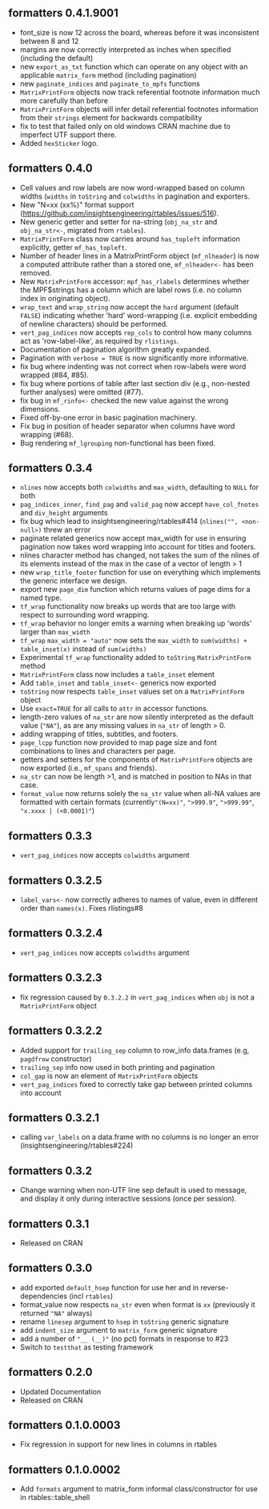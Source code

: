 ## formatters 0.4.1.9001
 * font_size is now 12 across the board, whereas before it was inconsistent between 8 and 12
 * margins are now correctly interpreted as inches when specified (including the default)
 * new `export_as_txt` function which can operate on any object with an applicable `matrix_form` method (including pagination)
 * new `paginate_indices` and `paginate_to_mpfs` functions
 * `MatrixPrintForm` objects now track referential footnote information much more carefully than before
 * `MatrixPrintForm` objects will infer detail referential footnotes information from their `strings` element for backwards compatibility
 * fix to test that failed only on old windows CRAN machine due to imperfect UTF support there.
 * Added `hexSticker` logo.

## formatters 0.4.0
 * Cell values and row labels are now word-wrapped based on column widths (`widths` in `toString` and `colwidths` in pagination and exporters.
 * New "N=xx (xx%)" format support (https://github.com/insightsengineering/rtables/issues/516).
 * New generic getter and setter for na-string (`obj_na_str` and `obj_na_str<-`, migrated from `rtables`).
 * `MatrixPrintForm` class now carries around `has_topleft` information explicitly, getter `mf_has_topleft`.
 * Number of header lines in a MatrixPrintForm object (`mf_nlheader`) is now a computed attribute rather than a stored one, `mf_nlheader<-` has been removed.
 * New `MatrixPrintForm` accessor: `mpf_has_rlabels` determines whether the MPF$strings has a column which are label rows (i.e. no column index in originating object).
 * `wrap_text` and `wrap_string` now accept the `hard` argument (default `FALSE`) indicating whether 'hard'
   word-wrapping (i.e. explicit embedding of newline characters) should be performed.
 * `vert_pag_indices` now accepts `rep_cols` to control how many columns act as 'row-label-like', as
   required by `rlistings`.
 * Documentation of pagination algorithm greatly expanded.
 * Pagination with `verbose = TRUE` is now significantly more informative.
 * fix bug where indenting was not correct when row-labels were word wrapped (#84, #85).
 * fix bug where portions of table after last section div (e.g., non-nested further analyses) were omitted (#77).
 * fix bug in `mf_rinfo<-` checked the new value against the wrong dimensions.
 * Fixed off-by-one error in basic pagination machinery.
 * Fix bug in position of header separator when columns have word wrapping (#68).
 * Bug rendering `mf_lgrouping` non-functional has been fixed.

## formatters 0.3.4
 * `nlines` now accepts both `colwidths` and `max_width`, defaulting to `NULL` for both
 * `pag_indices_inner`, `find_pag` and `valid_pag` now accept `have_col_fnotes` and `div_height` arguments
 * fix bug which lead to insightsengineering/rtables#414 (`nlines("", <non-null>)` threw an error
 * paginate related generics now accept max_width for use in ensuring pagination now takes word wrapping into account for titles and footers.
 * nlines character method has changed, not takes the sum of the nlines of its elements instead of the max in the case of a vector of length > 1
 * new `wrap_title_footer` function for use on everything which implements the generic interface we design.
 * export new `page_dim` function which returns values of page dims for a named type.
 * `tf_wrap` functionality now breaks up words that are too large with respect to surrounding word wrapping.
 * `tf_wrap` behavior no longer emits a warning when breaking up 'words' larger than `max_width`
 * `tf_wrap` `max_width = "auto"` now sets the `max_width` to `sum(widths) + table_inset(x)` instead of `sum(widths)`
 * Experimental `tf_wrap` functionality added to `toString` `MatrixPrintForm` method
 * `MatrixPrintForm` class now includes a `table_inset` element
 * Add `table_inset` and `table_inset<-` generics now exported
 * `toString` now respects `table_inset` values set on a `MatrixPrintForm` object
 * Use `exact=TRUE` for all calls to `attr` in accessor functions.
 * length-zero values of `na_str` are now silently interpreted as the default value (`"NA"`),
   as are any missing values in `na_str` of length > 0.
 * adding wrapping of titles, subtitles, and footers.
 * `page_lcpp` function now provided to map page size and font combinations to lines
   and characters per page.
 * getters and setters for the components of `MatrixPrintForm` objects are now exported 
   (i.e., `mf_spans` and friends).
 * `na_str` can now be length >1, and is matched in position to NAs in that case.
 * `format_value` now returns solely the `na_str` value when all-NA values are formatted with certain formats 
    (currently`"(N=xx)"`, `">999.9"`, `">999.99"`, `"x.xxxx | (<0.0001)"`)

## formatters 0.3.3
 * `vert_pag_indices` now accepts `colwidths` argument

## formatters 0.3.2.5
 * `label_vars<-` now correctly adheres to names of value, even in different order than `names(x)`. Fixes rlistings#8

## formatters 0.3.2.4
 * `vert_pag_indices` now accepts `colwidths` argument

## formatters 0.3.2.3
 * fix regression caused by `0.3.2.2` in `vert_pag_indices` when `obj` is not a `MatrixPrintForm` object

## formatters 0.3.2.2
 * Added support for `trailing_sep` column to row_info data.frames (e.g, `pagdfrow` constructor)
 * `trailing_sep` info now used in both printing and pagination
 * `col_gap` is now an element of `MatrixPrintForm` objects
 * `vert_pag_indices` fixed to correctly take gap between printed columns into account

## formatters 0.3.2.1
 * calling `var_labels` on a data.frame with no columns is no longer an error (insightsengineering/rtables#224)

## formatters 0.3.2
 * Change warning when non-UTF line sep default is used to message, and display it only during interactive sessions (once per session).

## formatters 0.3.1
 * Released on CRAN

## formatters 0.3.0
 * add exported `default_hsep` function for use her and in reverse-dependencies (incl `rtables`)
 * format_value now respects `na_str` even when format is `xx` (previously it returned `"NA"` always)
 * rename `linesep` argument to `hsep` in `toString` generic signature 
 * add `indent_size` argument to `matrix_form` generic signature
 * add a number of `"__ (__)"` (no pct) formats in response to #23
 * Switch to `testthat` as testing framework

## formatters 0.2.0
 * Updated Documentation
 * Released on CRAN

## formatters 0.1.0.0003
 * Fix regression in support for new lines in columns in rtables

## formatters 0.1.0.0002
 * Add `formats` argument to matrix_form informal class/constructor for use in rtables::table_shell
